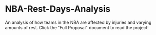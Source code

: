 # NBA-Rest-Days-Analysis
An analysis of how teams in the NBA are affected by injuries and varying amounts of rest. Click the "Full Proposal" document to read the project!
